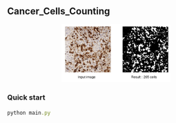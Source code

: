 ## Cancer_Cells_Counting


<div align = center>
<img src="illustration.png" alt="Cover" width="50%"/> 
</div>


### Quick start
```ruby
python main.py
```
